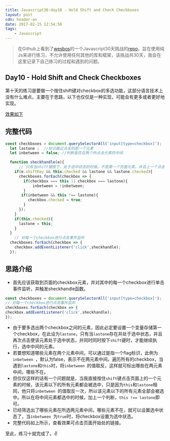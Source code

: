 ```yaml
---
title: Javascript30-day10 - Hold Shift and Check Checkboxes
layout: post
cdn: header-on
date: 2017-02-15 12:54:58
tags:
    - Javascript
---
```


> 在Github上看到了[wesbos](https://twitter.com/wesbos)的一个Javascript30天挑战的[repo](https://github.com/wesbos/JavaScript30)，旨在使用纯Js来进行练习，不允许使用任何其他的库和框架，该挑战共30天，我会在这里记录下自己练习的过程和遇到的问题。

## Day10 - Hold Shift and Check Checkboxes

第十天的练习是要做一个按住shift键对checkbox的多选功能，这部分语言技术上没有什么难点，主要在于思路，以下也仅仅是一种实现，可能会有更多或者更好地实现。

[效果如下](http://htmlpreview.github.io/?https://github.com/winar-jin/JavaScript30-Challenge/blob/master/10%20-%20Hold%20Shift%20and%20Check%20Checkboxes/index.html)

## 完整代码
```Javascript
const checkboxes = document.querySelectorAll('input[type=checkbox]');
  let lastone ;  //标识最近点击的那一个元素
  let inbetween = false; //判断是否在两个所点击元素的中间

  function sheckhandle(e){
	  // 只有当shift键按下，处于选中状态的时候，不是第一个页面元素，并且上一个点击的元素处于选中状态的时候，才触发多选事件
    if(e.shiftKey && this.checked && lastone && lastone.checked){
      checkboxes.forEach(checkbox => {
        if(checkbox === this || checkbox === lastone){
	        inbetween = !inbetween;
        }
       if(inbetween && this !== lastone){
          checkbox.checked = true;
        }
      });
	}
    if(this.checked){
      lastone = this;
    }
  }
	// 对每一个checkbox进行点击事件监听
  checkboxes.forEach(checkbox => {
    checkbox.addEventListener('click',sheckhandle);
  });
```

## 思路介绍
* 首先应该获取到页面的checkbox元素，并对其中的每一个checkbox进行单击事件监听，并触发sheckhandle函数。
```Javascript
const checkboxes = document.querySelectorAll('input[type=checkbox]');
// 对每一个checkbox进行点击事件监听
checkboxes.forEach(checkbox => {
checkbox.addEventListener('click',sheckhandle);
});
```
* 由于要多选出两个checkbox之间的元素，因此必定要设置一个变量存储第一个checkbox，在此设为`lastone`，只有当`lastone`存在并处于选中状态，并且再次点击使该元素处于选中状态，并同时同时按下`shift`键时，才能继续执行，选中中间的元素。
* 若要想知道哪些元素在两个元素中间，可以通过是指一个flag标识，此例为`inbetween `，默认为false，表示不在两元素中间。遍历所有的checkbox，当遇到`lastone`和`this`时，将`inbetween `的值取反，这样就可标出哪些在两元素中间，哪些不在。
* 但仅仅这样的话有一个问题就是，当我直接按住`shift`键点击页面上的一个元素的时候，该元素以下的所有元素都会被选中，只是因为`this`和`lastone`相同，他只将`inbetween `的值取反一次，所以该元素以下的所有元素全部会被选中。所以在将中间元素都选中的时候，加上一个判断，`this !== lastone`即可。
* 已经筛选出了哪些元素在所选两元素中间，哪些元素不在，就可以设置选中状态了，当`inbetween `为`true`时，将checkbox设置为选中状态。
* 完整代码如上所示，查看效果可点击页面开始处的链接。

至此，练习十就完成了。✌️
